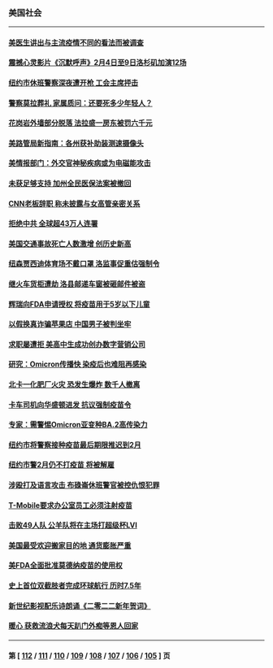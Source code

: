 ### 美国社会
---
#### [美医生讲出与主流疫情不同的看法而被调查](../../pages/ncid1078160/n13554118.md) 
#### [震撼心灵影片《沉默呼声》2月4日至9日洛杉矶加演12场](../../pages/ncid1078160/n13553745.md) 
#### [纽约市休班警察深夜遭开枪 工会主席抨击](../../pages/ncid1078160/n13552353.md) 
#### [警察莫拉葬礼 家属质问：还要死多少年轻人？](../../pages/ncid1078160/n13552319.md) 
#### [花岗岩外墙部分脱落 法拉盛一房东被罚六千元](../../pages/ncid1078160/n13552338.md) 
#### [美路管局新指南：各州获补助装测速摄像头](../../pages/ncid1078160/n13552487.md) 
#### [美情报部门：外交官神秘疾病或为电磁能攻击](../../pages/ncid1078160/n13551974.md) 
#### [未获足够支持 加州全民医保法案被撤回](../../pages/ncid1078160/n13552140.md) 
#### [CNN老板辞职 称未披露与女高管亲密关系](../../pages/ncid1078160/n13551125.md) 
#### [拒绝中共 全球超43万人连署](../../pages/ncid1078160/n13548172.md) 
#### [美国交通事故死亡人数激增 创历史新高](../../pages/ncid1078160/n13547469.md) 
#### [纽森贾西迪体育场不戴口罩 洛监事促重估强制令](../../pages/ncid1078160/n13547901.md) 
#### [继火车货柜遭劫 洛县邮递车窗被砸邮件被盗](../../pages/ncid1078160/n13547722.md) 
#### [辉瑞向FDA申请授权 将疫苗用于5岁以下儿童](../../pages/ncid1078160/n13547406.md) 
#### [以假换真诈骗苹果店 中国男子被判坐牢](../../pages/ncid1078160/n13547325.md) 
#### [求职屡遭拒 美高中生成功创办数字营销公司](../../pages/ncid1078160/n13546557.md) 
#### [研究：Omicron传播快 染疫后也难阻再感染](../../pages/ncid1078160/n13547030.md) 
#### [北卡一化肥厂火灾 恐发生爆炸 数千人撤离](../../pages/ncid1078160/n13546902.md) 
#### [卡车司机向华盛顿进发 抗议强制疫苗令](../../pages/ncid1078160/n13546197.md) 
#### [专家：需警惕Omicron亚变种BA.2高传染力](../../pages/ncid1078160/n13546012.md) 
#### [纽约市将警察接种疫苗最后期限推迟到2月](../../pages/ncid1078160/n13545567.md) 
#### [纽约市警2月仍不打疫苗 将被解雇](../../pages/ncid1078160/n13546204.md) 
#### [涉殴打及语言攻击 布碌崙休班警官被控仇恨犯罪](../../pages/ncid1078160/n13546288.md) 
#### [T-Mobile要求办公室员工必须注射疫苗](../../pages/ncid1078160/n13546041.md) 
#### [击败49人队 公羊队将在主场打超级杯LVI](../../pages/ncid1078160/n13545635.md) 
#### [美国最受欢迎搬家目的地 通货膨胀严重](../../pages/ncid1078160/n13545426.md) 
#### [美FDA全面批准莫德纳疫苗的使用权](../../pages/ncid1078160/n13545351.md) 
#### [史上首位双截肢者完成环球航行 历时7.5年](../../pages/ncid1078160/n13544011.md) 
#### [新世纪影视配乐诗朗诵《二零二二新年贺词》](../../pages/ncid1078160/n13545059.md) 
#### [暖心 获救流浪犬每天趴门外痴等恩人回家](../../pages/ncid1078160/n13544238.md) 

---
#### 第 [ [112](./112.md) / [111](./111.md) / [110](./110.md) / [109](./109.md) / [108](./108.md) / [107](./107.md) / [106](./106.md) / [105](./105.md) ] 页
